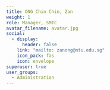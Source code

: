 ```yaml
---
title: ONG Chin Chin, Zan
weight: 1
role: Manager, SMTC
avatar_filename: avatar.jpg
social:
  - display:
      header: false
    link: "mailto: zanong@ntu.edu.sg"
    icon_pack: fas
    icon: envelope
superuser: true
user_groups:
  - Administration
---
```

